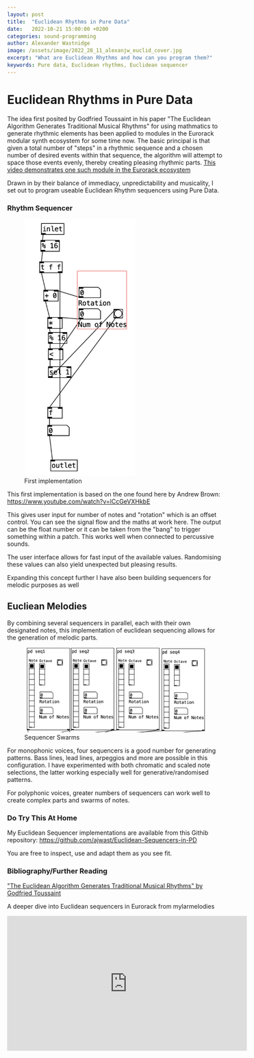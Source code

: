 ```yaml
---
layout: post
title:  "Euclidean Rhythms in Pure Data"
date:   2022-10-21 15:00:00 +0200
categories: sound-programming
author: Alexander Wastnidge
image: /assets/image/2022_28_11_alexanjw_euclid_cover.jpg
excerpt: "What are Euclidean Rhythms and how can you program them?"
keywords: Pure data, Euclidean rhythms, Euclidean sequencer
---
```



# Euclidean Rhythms in Pure Data

The idea first posited by Godfried Toussaint in his paper "The Euclidean Algorithm Generates Traditional Musical Rhythms" for using mathmatics to generate rhythmic elements has been applied to modules in the Eurorack modular synth ecosystem for some time now.  The basic principal is that given a total number of "steps" in a rhythmic sequence and a chosen number of desired events within that sequence, the algorithm will attempt to space those events evenly, thereby creating pleasing rhythmic parts.  [This video demonstrates one such module in the Eurorack ecosystem](https://youtu.be/dyyUOOX5P0Q)

Drawn in by their balance of immediacy, unpredictability and musicality, I set out to program useable Euclidean Rhythm sequencers using Pure Data.

### Rhythm Sequencer

<figure style="float: none">
   <img
      src="/assets/image/2022_11_28_alexanjw_euclidean_seq.jpg"
      style="max-height:600px; width:auto;" />
   <figcaption>First implementation</figcaption>
</figure>

This first implementation is based on the one found here by Andrew Brown: https://www.youtube.com/watch?v=lCcGeVXHkbE

This gives user input for number of notes and "rotation" which is an offset control.  You can see the signal flow and the maths at work here.  The output can be the float number or it can be taken from the "bang" to trigger something within a patch.  This works well when connected to percussive sounds.

The user interface allows for fast input of the available values.  Randomising these values can also yield unexpected but pleasing results.

Expanding this concept further I have also been building sequencers for melodic purposes as well

## Eucliean Melodies

By combining several sequencers in parallel, each with their own designated notes, this implementation of euclidean sequencing allows for the generation of melodic parts.

<figure style="float: none">
   <img
      src="/assets/image/2022_11_28_alexanjw_mel_seq.png"
      style="max-height:600px; width:auto;" />
   <figcaption>Sequencer Swarms</figcaption>
</figure>

For monophonic voices, four sequencers is a good number for generating patterns.  Bass lines, lead lines, arpeggios and more are possible in this configuration.  I have experimented with both chromatic and scaled note selections, the latter working especially well for generative/randomised patterns.

For polyphonic voices, greater numbers of sequencers can work well to create complex parts and swarms of notes.

### Do Try This At Home

My Euclidean Sequencer implementations are available from this Githib repository: https://github.com/ajwast/Euclidean-Sequencers-in-PD

You are free to inspect, use and adapt them as you see fit.


### Bibliography/Further Reading

["The Euclidean Algorithm Generates Traditional Musical Rhythms" by Godfried Toussaint](http://cgm.cs.mcgill.ca/~godfried/publications/banff.pdf)


A deeper dive into Euclidean sequencers in Eurorack from mylarmelodies

<iframe width="560" height="315" src="https://www.youtube.com/embed/EMhbDbMcLBY?start=470" title="YouTube video player" frameborder="0" allow="accelerometer; autoplay; clipboard-write; encrypted-media; gyroscope; picture-in-picture" allowfullscreen></iframe>



